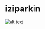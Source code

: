 # iziparkin
![alt text](https://github.com/boss10801/iziparkin/blob/main/IZI_Parking_ERD6.webp?raw=true)
